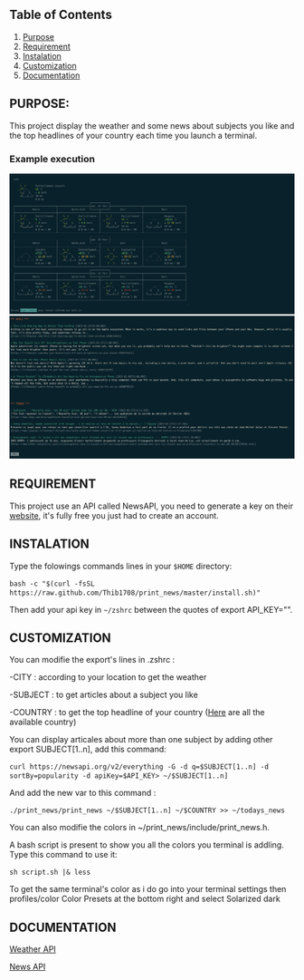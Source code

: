 ## Table of Contents

1. [Purpose](#purpose)
1. [Requirement](#requirement)
2. [Instalation](#instalation)
3. [Customization](#customization)
4. [Documentation](#documentation)

## PURPOSE:

This project display the weather and some news about subjects you like and the top headlines of your country each time you launch a terminal.

### Example execution

![Example weather](assets/weather.png)
![Example news](assets/news.png)

## REQUIREMENT
This project use an API called NewsAPI, you need to generate a key on their [website](https://newsapi.org), it's fully free you just had to create an account.

## INSTALATION

Type the folowings commands lines in your ```$HOME``` directory:

```
bash -c "$(curl -fsSL https://raw.github.com/Thib1708/print_news/master/install.sh)"
```
Then add your api key in ```~/zshrc``` between the quotes of export API_KEY="".

## CUSTOMIZATION

You can modifie the export's lines in .zshrc :

-CITY : according to your location to get the weather

-SUBJECT : to get articles about a subject you like

-COUNTRY : to get the top headline of your country
([Here](assets/country.txt) are all the available country)

You can display articales about more than one subject by adding other export SUBJECT[1..n], add this command:
```
curl https://newsapi.org/v2/everything -G -d q=$SUBJECT[1..n] -d sortBy=popularity -d apiKey=$API_KEY> ~/$SUBJECT[1..n]
```
And add the new var to this command :
```
./print_news/print_news ~/$SUBJECT[1..n] ~/$COUNTRY >> ~/todays_news
```

You can also modifie the colors in ~/print_news/include/print_news.h.

A bash script is present to show you all the colors you terminal is addling. Type this command to use it:
```
sh script.sh |& less
```
To get the same terminal's color as i do go into your terminal settings then profiles/color Color Presets at the bottom right and select Solarized dark

## DOCUMENTATION

[Weather API](https://github.com/chubin/wttr.in)

[News API](https://newsapi.org/docs)
